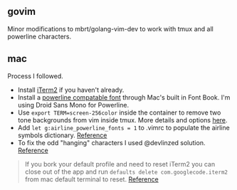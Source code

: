 govim
---
Minor modifications to mbrt/golang-vim-dev to work with tmux and all powerline characters.

mac
---
Process I followed.

 * Install [iTerm2](https://www.iterm2.com/) if you haven't already.
 * Install a [powerline compatable font](https://github.com/powerline/fonts) through Mac's built in Font Book. I'm using Droid Sans Mono for Powerline.
 * Use `export TERM=screen-256color` inside the container to remove two tone backgrounds from vim inside tmux. More details and options [here](http://superuser.com/questions/399296/256-color-support-for-vim-background-in-tmux).
 * Add `let g:airline_powerline_fonts = 1` to .vimrc to populate the airline symbols dictionary. [Reference](https://github.com/bling/vim-airline/wiki/FAQ)
 * To fix the odd "hanging" characters I used @devlinzed solution. [Reference](https://github.com/bling/vim-airline/issues/17#issuecomment-23868747)

> If you bork your default profile and need to reset iTerm2 you can close out of the app and run `defaults delete com.googlecode.iterm2` from mac default terminal to reset. [Reference](http://apple.stackexchange.com/questions/164821/restoring-iterm2-to-default-values)
